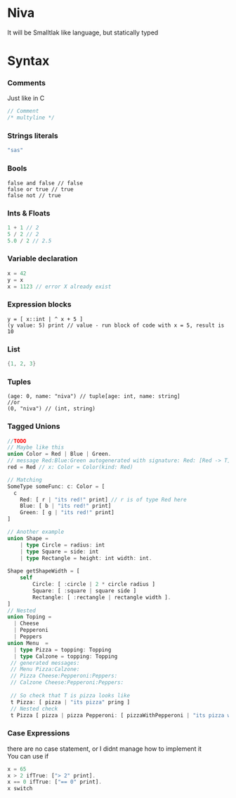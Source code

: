 # Niva
It will be Smalltlak like language, but statically typed
# Syntax
### Comments
Just like in C 
```C
// Comment
/* multyline */
```

### Strings literals
```C
"sas"
```

### Bools

```
false and false // false
false or true // true
false not // true
```

### Ints & Floats

```C
1 + 1 // 2
5 / 2 // 2
5.0 / 2 // 2.5
```

### Variable declaration

```C
x = 42
y = x
x = 1123 // error X already exist
```

### Expression blocks
```Smalltalk
y = [ x::int | ^ x + 5 ]
(y value: 5) print // value - run block of code with x = 5, result is 10
```

### List
```C
{1, 2, 3}
```

### Tuples
```Smalltalk
(age: 0, name: "niva") // tuple[age: int, name: string]
//or
(0, "niva") // (int, string)
```
### Tagged Unions

```Rust
//TODO
// Maybe like this
union Color = Red | Blue | Green.
// message Red:Blue:Green autogenerated with signature: Red: [Red -> T] Blue: [Blue -> T] Green: [Green -> T]
red = Red // x: Color = Color(kind: Red)

// Matching
SomeType someFunc: c: Color = [
  c 
    Red: [ r | "its red!" print] // r is of type Red here
    Blue: [ b | "its red!" print]
    Green: [ g | "its red!" print]
]

// Another example
union Shape = 
    | type Circle = radius: int
    | type Square = side: int
    | type Rectangle = height: int width: int.
    
Shape getShapeWidth = [
    self 
        Circle: [ :circle | 2 * circle radius ]
        Square: [ :square | square side ]
        Rectangle: [ :rectangle | rectangle width ].
]
// Nested
union Toping = 
  | Cheese
  | Pepperoni
  | Peppers
union Menu  = 
  | type Pizza = topping: Topping
  | type Calzone = topping: Topping
 // generated messages: 
 // Menu Pizza:Calzone: 
 // Pizza Cheese:Pepperoni:Peppers:
 // Calzone Cheese:Pepperoni:Peppers:
 
 // So check that T is pizza looks like
 t Pizza: [ pizza | "its pizza" pring ]
 // Nested check
 t Pizza [ pizza | pizza Pepperoni: [ pizzaWithPepperoni | "its pizza with pepperoni!" print ] ].
```

### Case Expressions
there are no case statement, or I didnt manage how to implement it  
You can use if 
```Rust
x = 65
x > 2 ifTrue: ["> 2" print].
x == 0 ifTrue: ["== 0" print].
x switch


  
```
